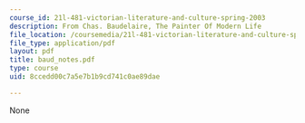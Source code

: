 ```yaml
---
course_id: 21l-481-victorian-literature-and-culture-spring-2003
description: From Chas. Baudelaire, The Painter Of Modern Life
file_location: /coursemedia/21l-481-victorian-literature-and-culture-spring-2003/8ccedd00c7a5e7b1b9cd741c0ae89dae_baud_notes.pdf
file_type: application/pdf
layout: pdf
title: baud_notes.pdf
type: course
uid: 8ccedd00c7a5e7b1b9cd741c0ae89dae

---
```

None